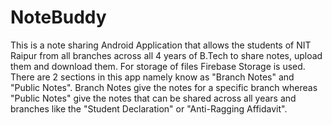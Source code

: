 # NoteBuddy

This is a note sharing Android Application that allows the students of NIT Raipur from all branches across all 4 years of B.Tech
to share notes, upload them and download them. For storage of files Firebase Storage is used. There are 2 sections in this app namely
know as "Branch Notes" and "Public Notes". Branch Notes give the notes for a specific branch whereas "Public Notes" give the notes that can 
be shared across all years and branches like the "Student Declaration" or "Anti-Ragging Affidavit".
